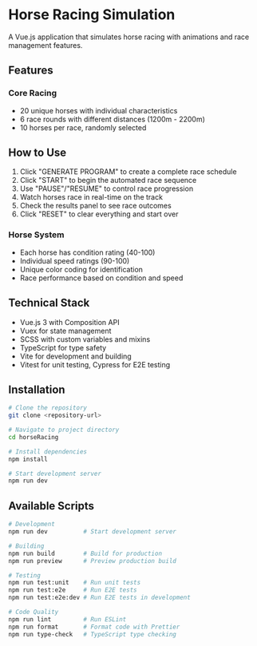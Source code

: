 # Horse Racing Simulation

A Vue.js application that simulates horse racing with animations and race management features.

## Features

### Core Racing

- 20 unique horses with individual characteristics
- 6 race rounds with different distances (1200m - 2200m)
- 10 horses per race, randomly selected

## How to Use

1. Click "GENERATE PROGRAM" to create a complete race schedule
2. Click "START" to begin the automated race sequence
3. Use "PAUSE"/"RESUME" to control race progression
4. Watch horses race in real-time on the track
5. Check the results panel to see race outcomes
6. Click "RESET" to clear everything and start over

### Horse System

- Each horse has condition rating (40-100)
- Individual speed ratings (90-100)
- Unique color coding for identification
- Race performance based on condition and speed

## Technical Stack

- Vue.js 3 with Composition API
- Vuex for state management
- SCSS with custom variables and mixins
- TypeScript for type safety
- Vite for development and building
- Vitest for unit testing, Cypress for E2E testing

## Installation

```bash
# Clone the repository
git clone <repository-url>

# Navigate to project directory
cd horseRacing

# Install dependencies
npm install

# Start development server
npm run dev
```

## Available Scripts

```bash
# Development
npm run dev          # Start development server

# Building
npm run build        # Build for production
npm run preview      # Preview production build

# Testing
npm run test:unit    # Run unit tests
npm run test:e2e     # Run E2E tests
npm run test:e2e:dev # Run E2E tests in development

# Code Quality
npm run lint         # Run ESLint
npm run format       # Format code with Prettier
npm run type-check   # TypeScript type checking
```
